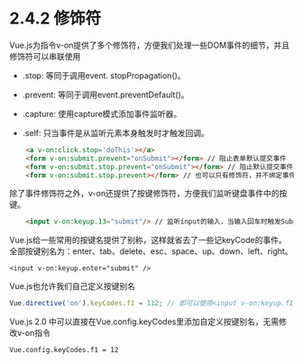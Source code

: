 <!--
 * @Author: zhanglingdi
 * @Date: 2019-12-03 15:07:45
 * @Email: 980583728@qq.com
 * @Company: Sinovatio
 * @version: v0.0.1
 * @LastEditors: zhanglingdi
 * @LastEditTime: 2019-12-03 16:27:07
 * @Description: test
 -->
# 2.4.2 修饰符

Vue.js为指令v-on提供了多个修饰符，方便我们处理一些DOM事件的细节，并且修饰符可以串联使用

+ .stop: 等同于调用event. stopPropagation()。

+ .prevent: 等同于调用event.preventDefault()。

+ .capture: 使用capture模式添加事件监听器。

+ .self: 只当事件是从监听元素本身触发时才触发回调。

```html
    <a v-on:click.stop='doThis'></a>
    <form v-on:submit.prevent="onSubmit"></form> // 阻止表单默认提交事件
    <form v-on:submit.stop.prevent="onSubmit"></form> // 阻止默认提交事件且阻止冒泡
    <form v-on:submit.stop.prevent></form> // 也可以只有修饰符，并不绑定事件
```

除了事件修饰符之外，v-on还提供了按键修饰符，方便我们监听键盘事件中的按键。

```html
    <input v-on:keyup.13="submit"/> // 监听input的输入，当输入回车时触发Submit函数（回车的keycode值为13），用于处理常见的用户输入完直接按回车键提交）
```
Vue.js给一些常用的按键名提供了别称，这样就省去了一些记keyCode的事件。全部按键别名为：enter、tab、delete、esc、space、up、down、left、right。

`<input v-on:keyup.enter="submit" />`

Vue.js也允许我们自己定义按键别名

```javascript
Vue.directive('on').keyCodes.f1 = 112; // 即可以使用<input v-on:keyup.f1="help" />
```
Vue.js 2.0 中可以直接在Vue.config.keyCodes里添加自定义按键别名，无需修改v-on指令

`Vue.config.keyCodes.f1 = 12`